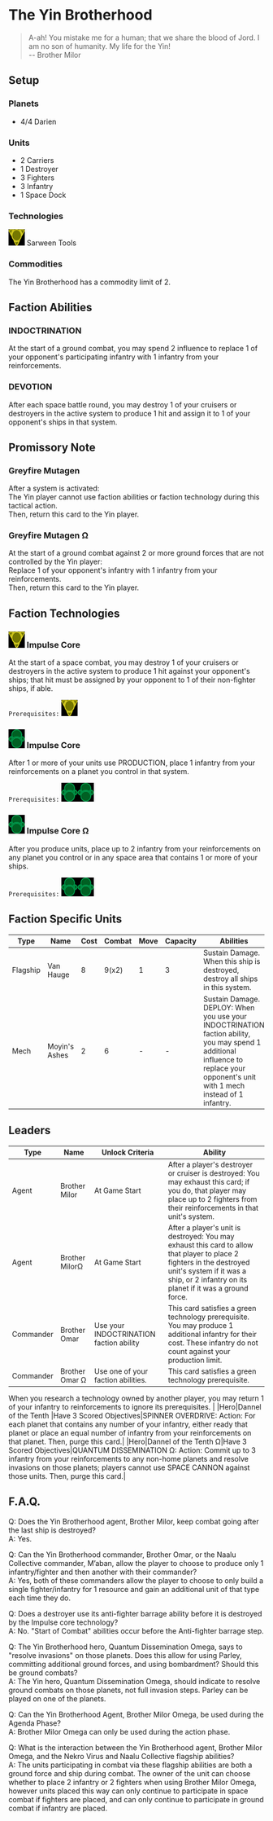 # The Yin Brotherhood
> A-ah! You mistake me for a human; that we share the blood of Jord. I am no son of humanity. My life for the Yin!   
-- Brother Milor

## Setup
### Planets
* 4/4 Darien

### Units
* 2 Carriers
* 1 Destroyer
* 3 Fighters
* 3 Infantry
* 1 Space Dock

### Technologies
![Yellow Tech](../images/tech_yellow_small.bmp) Sarween Tools  

### Commodities
The Yin Brotherhood has a commodity limit of 2.

## Faction Abilities
### INDOCTRINATION  
At the start of a ground combat, you may spend 2 influence to replace 1 of your opponent's participating infantry with 1 infantry from your reinforcements.

### DEVOTION  
After each space battle round, you may destroy 1 of your cruisers or destroyers in the active system to produce 1 hit and assign it to 1 of your opponent's ships in that system.

## Promissory Note
### Greyfire Mutagen
After a system is activated:  
The Yin player cannot use faction abilities or faction technology during this tactical action.  
Then, return this card to the Yin player.

### Greyfire Mutagen Ω
At the start of a ground combat against 2 or more ground forces that are not controlled by the Yin player:  
Replace 1 of your opponent's infantry with 1 infantry from your reinforcements.  
Then, return this card to the Yin player.

## Faction Technologies
### ![Yellow Tech](../images/tech_yellow_small.bmp) Impulse Core  
At the start of a space combat, you may destroy 1 of your cruisers or destroyers in the active system to produce 1 hit against your opponent's ships; that hit must be assigned by your opponent to 1 of their non-fighter ships, if able.  

`Prerequisites:` ![Yellow Tech](../images/tech_yellow_small.bmp)

### ![Green Tech](../images/tech_green_small.bmp) Impulse Core  
After 1 or more of your units use PRODUCTION, place 1 infantry from your reinforcements on a planet you control in that system.  

`Prerequisites:` ![Green Tech](../images/tech_green_small.bmp)![Green Tech](../images/tech_green_small.bmp)

### ![Green Tech](../images/tech_green_small.bmp) Impulse Core Ω  
After you produce units, place up to 2 infantry from your reinforcements on any planet you control or in any space area that contains 1 or more of your ships. 

`Prerequisites:` ![Green Tech](../images/tech_green_small.bmp)![Green Tech](../images/tech_green_small.bmp)

## Faction Specific Units
|Type|Name|Cost|Combat|Move|Capacity|Abilities|Prerequisites|
|-|-|-|-|-|-|-|-|
|Flagship|Van Hauge|8|9(x2)|1|3|Sustain Damage. When this ship is destroyed, destroy all ships in this system.|None|
|Mech|Moyin's Ashes|2|6|-|-|Sustain Damage. DEPLOY: When you use your INDOCTRINATION faction ability, you may spend 1 additional influence to replace your opponent's unit with 1 mech instead of 1 infantry.|None|

## Leaders

|Type|Name|Unlock Criteria|Ability|
|-|-|-|-|
|Agent|Brother Milor|At Game Start|After a player's destroyer or cruiser is destroyed: You may exhaust this card; if you do, that player may place up to 2 fighters from their reinforcements in that unit's system.|
|Agent|Brother MilorΩ|At Game Start|After a player's unit is destroyed: You may exhaust this card to allow that player to place 2 fighters in the destroyed unit's system if it was a ship, or 2 infantry on its planet if it was a ground force.|
|Commander|Brother Omar|Use your INDOCTRINATION faction ability|This card satisfies a green technology prerequisite. You may produce 1 additional infantry for their cost. These infantry do not count against your production limit.|
|Commander|Brother Omar Ω|Use one of your faction abilities.|This card satisfies a green technology prerequisite.

When you research a technology owned by another player, you may return 1 of your infantry to reinforcements to ignore its prerequisites. |
|Hero|Dannel of the Tenth |Have 3 Scored Objectives|SPINNER OVERDRIVE: Action: For each planet that contains any number of your infantry, either ready that planet or place an equal number of infantry from your reinforcements on that planet. Then, purge this card.|
|Hero|Dannel of the Tenth Ω|Have 3 Scored Objectives|QUANTUM DISSEMINATION Ω: Action: Commit up to 3 infantry from your reinforcements to any non-home planets and resolve invasions on those planets; players cannot use SPACE CANNON against those units. Then, purge this card.|

## F.A.Q.
Q: Does the Yin Brotherhood agent, Brother Milor, keep combat going after the last ship is destroyed?  
A: Yes.

Q: Can the Yin Brotherhood commander, Brother Omar, or the Naalu Collective commander, M’aban, allow the player to choose to produce only 1 infantry/fighter and then another with their commander?  
A: Yes, both of these commanders allow the player to choose to only build a single fighter/infantry for 1 resource and gain an additional unit of that type each time they do.

Q: Does a destroyer use its anti-fighter barrage ability before it is destroyed by the Impulse core technology?  
A: No. "Start of Combat" abilities occur before the Anti-fighter barrage step.

Q: The Yin Brotherhood hero, Quantum Dissemination Omega, says to "resolve invasions" on those planets. Does this allow for using Parley, committing additional ground forces, and using bombardment? Should this be ground combats?  
A: The Yin hero, Quantum Dissemination Omega, should indicate to resolve ground combats on those planets, not full invasion steps. Parley can be played on one of the planets.

Q: Can the Yin Brotherhood Agent, Brother Milor Omega, be used during the Agenda Phase?  
A: Brother Milor Omega can only be used during the action phase.

Q: What is the interaction between the Yin Brotherhood agent, Brother Milor Omega, and the Nekro Virus and Naalu Collective flagship abilities?  
A: The units participating in combat via these flagship abilities are both a ground force and ship during combat. The owner of the unit can choose whether to place 2 infantry or 2 fighters when using Brother Milor Omega, however units placed this way can only continue to participate in space combat if fighters are placed, and can only continue to participate in ground combat if infantry are placed.
